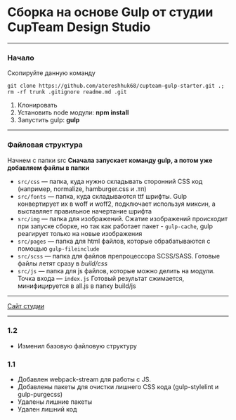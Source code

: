 # Сборка на основе Gulp от студии CupTeam Design Studio
---
### Начало
Скопируйте данную команду
```
git clone https://github.com/atereshhuk68/cupteam-gulp-starter.git .; rm -rf trunk .gitignore readme.md .git
```
1. Клонировать
2. Установить node модули: **npm install**
3. Запустить gulp: **gulp**
---
### Файловая структура
Начнем с папки src
**Сначала запускает команду gulp, а потом уже добавляем файлы в папки**
- `src/css` — папка, куда нужно складывать сторонний CSS код (например, normalize, hamburger.css и .тп)
- `src/fonts` — папка, куда складываются ttf шрифты. Gulp конвертирует их в woff и woff2, подключает используя миксин, а выставляет правильное начертание шрифта
- `src/img` — папка для изображений. Сжатие изображений происходит при запуске сборке, но так как работает пакет - `gulp-cache`, gulp реагирует только на новые изображения
- `src/pages` — папка для html файлов, которые обрабатываются с помощью `gulp-fileinclude`
- `src/scss` — папка для файлов препроцессора SCSS/SASS. Готовые файлы летят сразу в *build/css*
- `src/js` — папка для js файлов, которые можно делить на модули. Точка входа — `index.js` Готовый результат сжимается, минифицируется в all.js в папку build/js

------------
[Сайт студии](https://cupteam.space)

------------
### 1.2
- Изменил базовую файловую структуру
### 1.1
- Добавлен webpack-stream для работы с JS.
- Добавлены пакеты для очистки лишнего CSS кода (gulp-stylelint и gulp-purgecss)
- Удалены лишние пакеты
- Удален лишний код
